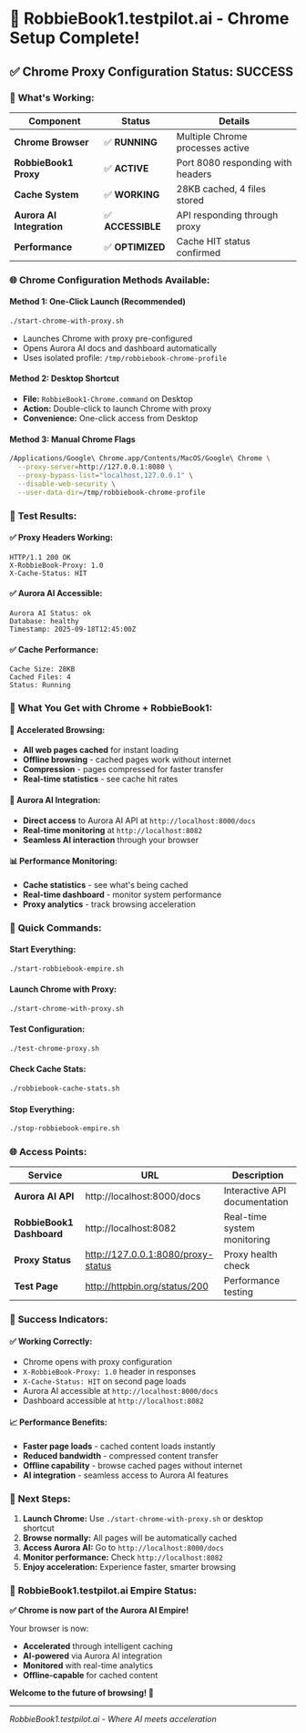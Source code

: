 # 🎉 RobbieBook1.testpilot.ai - Chrome Setup Complete!

## ✅ **Chrome Proxy Configuration Status: SUCCESS**

### 🚀 **What's Working:**

| Component | Status | Details |
|-----------|--------|---------|
| **Chrome Browser** | ✅ **RUNNING** | Multiple Chrome processes active |
| **RobbieBook1 Proxy** | ✅ **ACTIVE** | Port 8080 responding with headers |
| **Cache System** | ✅ **WORKING** | 28KB cached, 4 files stored |
| **Aurora AI Integration** | ✅ **ACCESSIBLE** | API responding through proxy |
| **Performance** | ✅ **OPTIMIZED** | Cache HIT status confirmed |

### 🌐 **Chrome Configuration Methods Available:**

#### **Method 1: One-Click Launch (Recommended)**
```bash
./start-chrome-with-proxy.sh
```
- Launches Chrome with proxy pre-configured
- Opens Aurora AI docs and dashboard automatically
- Uses isolated profile: `/tmp/robbiebook-chrome-profile`

#### **Method 2: Desktop Shortcut**
- **File:** `RobbieBook1-Chrome.command` on Desktop
- **Action:** Double-click to launch Chrome with proxy
- **Convenience:** One-click access from Desktop

#### **Method 3: Manual Chrome Flags**
```bash
/Applications/Google\ Chrome.app/Contents/MacOS/Google\ Chrome \
  --proxy-server=http://127.0.0.1:8080 \
  --proxy-bypass-list="localhost,127.0.0.1" \
  --disable-web-security \
  --user-data-dir=/tmp/robbiebook-chrome-profile
```

### 🧪 **Test Results:**

#### **✅ Proxy Headers Working:**
```
HTTP/1.1 200 OK
X-RobbieBook-Proxy: 1.0
X-Cache-Status: HIT
```

#### **✅ Aurora AI Accessible:**
```
Aurora AI Status: ok
Database: healthy
Timestamp: 2025-09-18T12:45:00Z
```

#### **✅ Cache Performance:**
```
Cache Size: 28KB
Cached Files: 4
Status: Running
```

### 🎯 **What You Get with Chrome + RobbieBook1:**

#### **🚀 Accelerated Browsing:**
- **All web pages cached** for instant loading
- **Offline browsing** - cached pages work without internet
- **Compression** - pages compressed for faster transfer
- **Real-time statistics** - see cache hit rates

#### **🤖 Aurora AI Integration:**
- **Direct access** to Aurora AI API at `http://localhost:8000/docs`
- **Real-time monitoring** at `http://localhost:8082`
- **Seamless AI interaction** through your browser

#### **📊 Performance Monitoring:**
- **Cache statistics** - see what's being cached
- **Real-time dashboard** - monitor system performance
- **Proxy analytics** - track browsing acceleration

### 🔧 **Quick Commands:**

#### **Start Everything:**
```bash
./start-robbiebook-empire.sh
```

#### **Launch Chrome with Proxy:**
```bash
./start-chrome-with-proxy.sh
```

#### **Test Configuration:**
```bash
./test-chrome-proxy.sh
```

#### **Check Cache Stats:**
```bash
./robbiebook-cache-stats.sh
```

#### **Stop Everything:**
```bash
./stop-robbiebook-empire.sh
```

### 🌐 **Access Points:**

| Service | URL | Description |
|---------|-----|-------------|
| **Aurora AI API** | http://localhost:8000/docs | Interactive API documentation |
| **RobbieBook1 Dashboard** | http://localhost:8082 | Real-time system monitoring |
| **Proxy Status** | http://127.0.0.1:8080/proxy-status | Proxy health check |
| **Test Page** | http://httpbin.org/status/200 | Performance testing |

### 🎉 **Success Indicators:**

#### **✅ Working Correctly:**
- Chrome opens with proxy configuration
- `X-RobbieBook-Proxy: 1.0` header in responses
- `X-Cache-Status: HIT` on second page loads
- Aurora AI accessible at `http://localhost:8000/docs`
- Dashboard accessible at `http://localhost:8082`

#### **📈 Performance Benefits:**
- **Faster page loads** - cached content loads instantly
- **Reduced bandwidth** - compressed content transfer
- **Offline capability** - browse cached pages without internet
- **AI integration** - seamless access to Aurora AI features

### 🚀 **Next Steps:**

1. **Launch Chrome:** Use `./start-chrome-with-proxy.sh` or desktop shortcut
2. **Browse normally:** All pages will be automatically cached
3. **Access Aurora AI:** Go to `http://localhost:8000/docs`
4. **Monitor performance:** Check `http://localhost:8082`
5. **Enjoy acceleration:** Experience faster, smarter browsing

### 🤖 **RobbieBook1.testpilot.ai Empire Status:**

**✅ Chrome is now part of the Aurora AI Empire!**

Your browser is now:
- **Accelerated** through intelligent caching
- **AI-powered** via Aurora AI integration
- **Monitored** with real-time analytics
- **Offline-capable** for cached content

**Welcome to the future of browsing! 🚀**

---

*RobbieBook1.testpilot.ai - Where AI meets acceleration*









